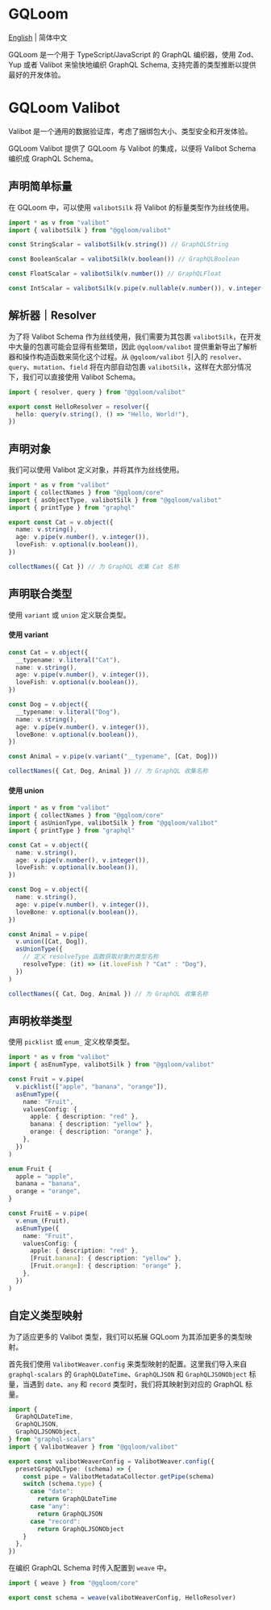 # GQLoom

[English](./README.md) | 简体中文

GQLoom 是一个用于 TypeScript/JavaScript 的 GraphQL 编织器，使用 Zod、Yup 或者 Valibot 来愉快地编织 GraphQL Schema, 支持完善的类型推断以提供最好的开发体验。

# GQLoom Valibot

Valibot 是一个通用的数据验证库，考虑了捆绑包大小、类型安全和开发体验。

GQLoom Valibot 提供了 GQLoom 与 Valibot 的集成，以便将 Valibot Schema 编织成 GraphQL Schema。

## 声明简单标量

在 GQLoom 中，可以使用 `valibotSilk` 将 Valibot 的标量类型作为丝线使用。

```ts
import * as v from "valibot"
import { valibotSilk } from "@gqloom/valibot"

const StringScalar = valibotSilk(v.string()) // GraphQLString

const BooleanScalar = valibotSilk(v.boolean()) // GraphQLBoolean

const FloatScalar = valibotSilk(v.number()) // GraphQLFloat

const IntScalar = valibotSilk(v.pipe(v.nullable(v.number()), v.integer())) // GraphQLInt
```

## 解析器｜Resolver

为了将 Valibot Schema 作为丝线使用，我们需要为其包裹 `valibotSilk`，在开发中大量的包裹可能会显得有些繁琐，因此 `@gqloom/valibot` 提供重新导出了解析器和操作构造函数来简化这个过程。从 `@gqloom/valibot` 引入的 `resolver`、`query`、`mutation`、`field` 将在内部自动包裹 `valibotSilk`，这样在大部分情况下，我们可以直接使用 Valibot Schema。

```ts
import { resolver, query } from "@gqloom/valibot"

export const HelloResolver = resolver({
  hello: query(v.string(), () => "Hello, World!"),
})
```

## 声明对象

我们可以使用 Valibot 定义对象，并将其作为丝线使用。

```ts
import * as v from "valibot"
import { collectNames } from "@gqloom/core"
import { asObjectType, valibotSilk } from "@gqloom/valibot"
import { printType } from "graphql"

export const Cat = v.object({
  name: v.string(),
  age: v.pipe(v.number(), v.integer()),
  loveFish: v.optional(v.boolean()),
})

collectNames({ Cat }) // 为 GraphQL 收集 Cat 名称
```

## 声明联合类型

使用 `variant` 或 `union` 定义联合类型。

#### 使用 variant

```ts
const Cat = v.object({
  __typename: v.literal("Cat"),
  name: v.string(),
  age: v.pipe(v.number(), v.integer()),
  loveFish: v.optional(v.boolean()),
})

const Dog = v.object({
  __typename: v.literal("Dog"),
  name: v.string(),
  age: v.pipe(v.number(), v.integer()),
  loveBone: v.optional(v.boolean()),
})

const Animal = v.pipe(v.variant("__typename", [Cat, Dog]))

collectNames({ Cat, Dog, Animal }) // 为 GraphQL 收集名称
```

#### 使用 union

```ts
import * as v from "valibot"
import { collectNames } from "@gqloom/core"
import { asUnionType, valibotSilk } from "@gqloom/valibot"
import { printType } from "graphql"

const Cat = v.object({
  name: v.string(),
  age: v.pipe(v.number(), v.integer()),
  loveFish: v.optional(v.boolean()),
})

const Dog = v.object({
  name: v.string(),
  age: v.pipe(v.number(), v.integer()),
  loveBone: v.optional(v.boolean()),
})

const Animal = v.pipe(
  v.union([Cat, Dog]),
  asUnionType({
    // 定义 resolveType 函数获取对象的类型名称
    resolveType: (it) => (it.loveFish ? "Cat" : "Dog"),
  })
)

collectNames({ Cat, Dog, Animal }) // 为 GraphQL 收集名称
```

## 声明枚举类型

使用 `picklist` 或 `enum_` 定义枚举类型。

```ts
import * as v from "valibot"
import { asEnumType, valibotSilk } from "@gqloom/valibot"

const Fruit = v.pipe(
  v.picklist(["apple", "banana", "orange"]),
  asEnumType({
    name: "Fruit",
    valuesConfig: {
      apple: { description: "red" },
      banana: { description: "yellow" },
      orange: { description: "orange" },
    },
  })
)
```

```ts
enum Fruit {
  apple = "apple",
  banana = "banana",
  orange = "orange",
}

const FruitE = v.pipe(
  v.enum_(Fruit),
  asEnumType({
    name: "Fruit",
    valuesConfig: {
      apple: { description: "red" },
      [Fruit.banana]: { description: "yellow" },
      [Fruit.orange]: { description: "orange" },
    },
  })
)
```

## 自定义类型映射

为了适应更多的 Valibot 类型，我们可以拓展 GQLoom 为其添加更多的类型映射。

首先我们使用 `ValibotWeaver.config` 来类型映射的配置。这里我们导入来自 `graphql-scalars` 的 `GraphQLDateTime`、`GraphQLJSON` 和 `GraphQLJSONObject` 标量，当遇到 `date`、`any` 和 `record` 类型时，我们将其映射到对应的 GraphQL 标量。

```ts
import {
  GraphQLDateTime,
  GraphQLJSON,
  GraphQLJSONObject,
} from "graphql-scalars"
import { ValibotWeaver } from "@gqloom/valibot"

export const valibotWeaverConfig = ValibotWeaver.config({
  presetGraphQLType: (schema) => {
    const pipe = ValibotMetadataCollector.getPipe(schema)
    switch (schema.type) {
      case "date":
        return GraphQLDateTime
      case "any":
        return GraphQLJSON
      case "record":
        return GraphQLJSONObject
    }
  },
})
```

在编织 GraphQL Schema 时传入配置到 `weave` 中。

```ts
import { weave } from "@gqloom/core"

export const schema = weave(valibotWeaverConfig, HelloResolver)
```
